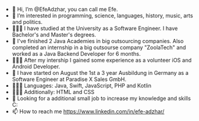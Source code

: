 - 👋 Hi, I’m @EfeAdzhar, you can call me Efe.
- 👀 I’m interested in programming, science, languages, history, music, arts and politics. 
- 🧑🏻‍🎓 I have studied at the University as a Software Engineer. I have Bachelor's and Master's degrees.
- 🌱 I've finished 2 Java Academies in big outsourcing companies. Also completed an internship in a big outsourse company "ZoolaTech" and worked as a Java Backend Developer for 6 months.
- 🧑🏻‍💻 After my intership I gained some experience as a volunteer iOS and Android Developer.
- 🌱 I have started on August the 1st a 3 year Ausbildung in Germany as a Software Engineer at Paradise X Sales GmbH.
- 🧑🏻‍💻 Languages: Java, Swift, JavaScript, PHP and Kotlin
- 🧑🏻‍💻 Additionally: HTML and CSS
- 🧐 Looking for a additional small job to increase my knowledge and skills C:
- 📫 How to reach me https://www.linkedin.com/in/efe-adzhar/

<!---
EfeAdzhar/EfeAdzhar is a ✨ special ✨ repository because its `README.md` (this file) appears on your GitHub profile.
You can click the Preview link to take a look at your changes.
--->
